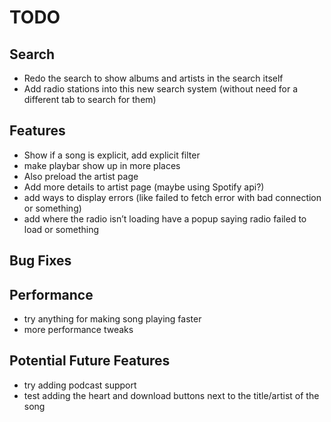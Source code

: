 # TODO

## Search
- Redo the search to show albums and artists in the search itself
- Add radio stations into this new search system (without need for a different tab to search for them)

## Features
- Show if a song is explicit, add explicit filter
- make playbar show up in more places
- Also preload the artist page
- Add more details to artist page (maybe using Spotify api?)
- add ways to display errors (like failed to fetch error with bad connection or something)
- add where the radio isn’t loading have a popup saying radio failed to load or something

## Bug Fixes

## Performance
- try anything for making song playing faster
- more performance tweaks

## Potential Future Features
- try adding podcast support
- test adding the heart and download buttons next to the title/artist of the song